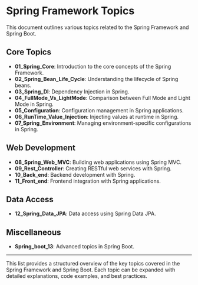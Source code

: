 # Spring Framework Topics

This document outlines various topics related to the Spring Framework and Spring Boot.

## Core Topics
- **01_Spring_Core**: Introduction to the core concepts of the Spring Framework.
- **02_Spring_Bean_Life_Cycle**: Understanding the lifecycle of Spring beans.
- **03_Spring_DI**: Dependency Injection in Spring.
- **04_FullMode_Vs_LightMode**: Comparison between Full Mode and Light Mode in Spring.
- **05_Configuration**: Configuration management in Spring applications.
- **06_RunTime_Value_Injection**: Injecting values at runtime in Spring.
- **07_Spring_Environment**: Managing environment-specific configurations in Spring.

## Web Development
- **08_Spring_Web_MVC**: Building web applications using Spring MVC.
- **09_Rest_Controller**: Creating RESTful web services with Spring.
- **10_Back_end**: Backend development with Spring.
- **11_Front_end**: Frontend integration with Spring applications.

## Data Access
- **12_Spring_Data_JPA**: Data access using Spring Data JPA.

## Miscellaneous
- **Spring_boot_13**: Advanced topics in Spring Boot.

---

This list provides a structured overview of the key topics covered in the Spring Framework and Spring Boot. Each topic can be expanded with detailed explanations, code examples, and best practices.

